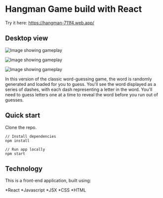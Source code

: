 # Hangman Game build with React

Try it here: https://hangman-711f4.web.app/

## Desktop view

![Image showing gameplay]('./images/flow1.jpg)

![Image showing gameplay]('./images/flow2.jpg)

![Image showing gameplay]('./images/flow3.jpg)

In this version of the classic word-guessing game, the word is randomly generated and loaded for you to guess. You'll see the word displayed as a series of dashes, with each dash representing a letter in the word. You'll need to guess letters one at a time to reveal the word before you run out of guesses.

## Quick start

Clone the repo.

~~~
// Install dependencies
npm install

// Run app locally
npm start
~~~

## Technology

This is a front-end application, built using:

*React
*Javascript
*JSX
*CSS
*HTML
